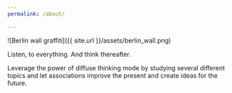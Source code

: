 ```yaml
---
permalink: /about/

---
```

![Berlin wall graffiti]({{ site.url }}/assets/berlin_wall.png)

Listen, to everything. And think thereafter.

Leverage the power of diffuse thinking mode by studying several different topics and let associations improve the present and create ideas for the future.
